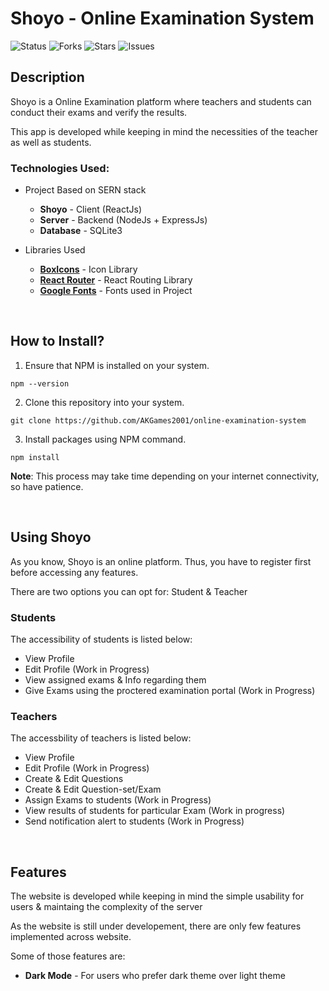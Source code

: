# Shoyo - Online Examination System

![Status](https://img.shields.io/badge/status-under%20developement-red)
![Forks](https://img.shields.io/github/forks/AKGames2001/online-examination-system)
![Stars](https://img.shields.io/github/stars/AKGames2001/online-examination-system)
![Issues](https://img.shields.io/github/issues/AKGames2001/online-examination-system)

## Description

Shoyo is a Online Examination platform where teachers and students can conduct their exams and verify the results.

This app is developed while keeping in mind the necessities of the teacher as well as students.

### Technologies Used:
* Project Based on SERN stack
  - **Shoyo** - Client (ReactJs)
  - **Server** - Backend (NodeJs + ExpressJs)
  - **Database** - SQLite3

* Libraries Used
  - **[BoxIcons](https://boxicons.com/)** - Icon Library
  - **[React Router](https://reactrouter.com/en/main)** - React Routing Library
  - **[Google Fonts](https://fonts.google.com/)** - Fonts used in Project

<br>

## How to Install?
1. Ensure that NPM is installed on your system.
```
npm --version
```

2. Clone this repository into your system.
```
git clone https://github.com/AKGames2001/online-examination-system
```

3. Install packages using NPM command.
```
npm install
```
**Note**: This process may take time depending on your internet connectivity, so have patience.

<br>

## Using Shoyo
As you know, Shoyo is an online platform. Thus, you have to register first before accessing any features.

There are two options you can opt for: Student & Teacher

### Students
The accessibility of students is listed below:
- View Profile
- Edit Profile (Work in Progress)
- View assigned exams & Info regarding them
- Give Exams using the proctered examination portal (Work in Progress)

### Teachers
The accessbility of teachers is listed below:
- View Profile
- Edit Profile (Work in Progress)
- Create & Edit Questions
- Create & Edit Question-set/Exam
- Assign Exams to students (Work in Progress)
- View results of students for particular Exam (Work in progress)
- Send notification alert to students (Work in Progress)

<br>

## Features
The website is developed while keeping in mind the simple usability for users & maintaing the complexity of the server

As the website is still under developement, there are only few features implemented across website.

Some of those features are:
- **Dark Mode** - For users who prefer dark theme over light theme
